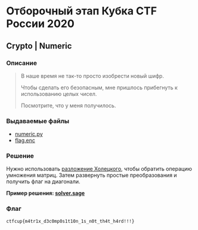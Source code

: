 # Отборочный этап Кубка CTF России 2020

## Crypto | Numeric

### Описание

> В наше время не так-то просто изобрести новый шифр.
> 
> Чтобы сделать его безопасным, мне пришлось прибегнуть к использованию целых чисел.
> 
> Посмотрите, что у меня получилось.

### Выдаваемые файлы

- [numeric.py](task/numeric.py)
- [flag.enc](task/flag.enc)

### Решение

Нужно использовать [разложение Холецкого](https://ru.wikipedia.org/wiki/Разложение_Холецкого), чтобы обратить операцию умножения матриц. Затем развернуть простые преобразования и получить флаг на диагонали.

__Пример решения: [solver.sage](task/solver.sage)__

### Флаг

`ctfcup{m4tr1x_d3c0mp0s1t10n_1s_n0t_th4t_h4rd!!!}`
